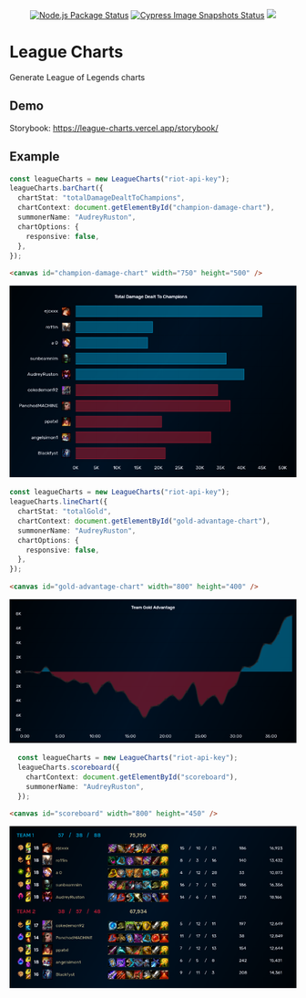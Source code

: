 <p align="center">
  <a href="https://github.com/davidyorr/league-charts/actions?query=workflow%3A%22Node.js+Package%22"><img src="https://github.com/davidyorr/league-charts/workflows/Node.js%20Package/badge.svg" alt="Node.js Package Status"></a>
  <a href="https://github.com/davidyorr/league-charts/actions?query=workflow%3A%22Cypress+Image+Snapshots%22"><img src="https://github.com/davidyorr/league-charts/workflows/Cypress%20Image%20Snapshots/badge.svg" alt="Cypress Image Snapshots Status"></a>
  <a href="https://league-charts.vercel.app/storybook/"><img src="https://raw.githubusercontent.com/storybookjs/brand/master/badge/badge-storybook.svg"></a>
</p>

# League Charts

Generate League of Legends charts

## Demo

Storybook: https://league-charts.vercel.app/storybook/

## Example

```typescript
const leagueCharts = new LeagueCharts("riot-api-key");
leagueCharts.barChart({
  chartStat: "totalDamageDealtToChampions",
  chartContext: document.getElementById("champion-damage-chart"),
  summonerName: "AudreyRuston",
  chartOptions: {
    responsive: false,
  },
});
```

```html
<canvas id="champion-damage-chart" width="750" height="500" />
```

![bar chart screenshot](/cypress/snapshots/charts.test.ts/charts%20--%20bar%20chart%20(1).snap.png)

```typescript
const leagueCharts = new LeagueCharts("riot-api-key");
leagueCharts.lineChart({
  chartStat: "totalGold",
  chartContext: document.getElementById("gold-advantage-chart"),
  summonerName: "AudreyRuston",
  chartOptions: {
    responsive: false,
  },
});
```

```html
<canvas id="gold-advantage-chart" width="800" height="400" />
```

![line chart screenshot](/cypress/snapshots/charts.test.ts/charts%20--%20line%20chart%20(1).snap.png)

```typescript
  const leagueCharts = new LeagueCharts("riot-api-key");
  leagueCharts.scoreboard({
    chartContext: document.getElementById("scoreboard"),
    summonerName: "AudreyRuston",
  });
```

```html
<canvas id="scoreboard" width="800" height="450" />
```
![scoreboard screenshot](/cypress/snapshots/charts.test.ts/charts%20--%20scoreboard%20(1).snap.png)
